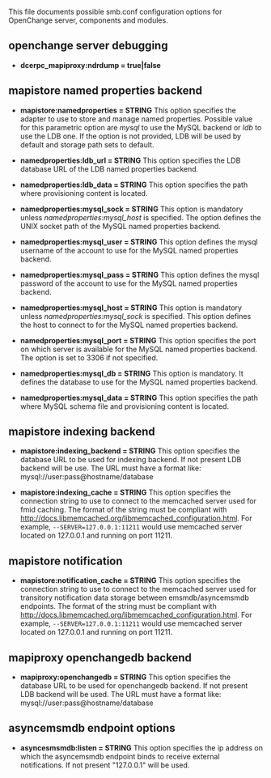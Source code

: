 This file documents possible smb.conf configuration options for
OpenChange server, components and modules.

openchange server debugging
---------------------------

- __dcerpc_mapiproxy:ndrdump = true|false__

mapistore named properties backend
----------------------------------

- __mapistore:namedproperties = STRING__ This option specifies the
  adapter to use to store and manage named properties. Possible value
  for this parametric option are _mysql_ to use the MySQL backend or
  _ldb_ to use the LDB one. If the option is not provided, LDB will be
  used by default and storage path sets to default.

- __namedproperties:ldb_url = STRING__ This option specifies the LDB
  database URL of the LDB named properties backend.

- __namedproperties:ldb_data = STRING__ This option specifies
  the path where provisioning content is located.

- __namedproperties:mysql_sock = STRING__ This option is mandatory
  unless _namedproperties:mysql_host_ is specified. The option defines
  the UNIX socket path of the MySQL named properties backend.

- __namedproperties:mysql_user = STRING__ This option defines the
  mysql username of the account to use for the MySQL named properties
  backend.

- __namedproperties:mysql_pass = STRING__ This option defines
  the mysql password of the account to use for the MySQL named
  properties backend.

- __namedproperties:mysql_host = STRING__ This option is mandatory
  unless _namedproperties:mysql_sock_ is specified.  This option
  defines the host to connect to for the MySQL named properties
  backend.

- __namedproperties:mysql_port = STRING__ This option specifies the
  port on which server is available for the MySQL named properties
  backend. The option is set to 3306 if not specified.

- __namedproperties:mysql_db = STRING__ This option is
  mandatory. It defines the database to use for the MySQL named
  properties backend.

- __namedproperties:mysql_data = STRING__ This option specifies
  the path where MySQL schema file and provisioning content is
  located.

mapistore indexing backend
--------------------------

- __mapistore:indexing_backend = STRING__ This option specifies the
  database URL to be used for indexing backend. If not present LDB
  backend will be use. The URL must have a format like:
  mysql://user:pass@hostname/database

- __mapistore:indexing_cache = STRING__ This option specifies the
  connection string to use to connect to the memcached server used for
  fmid caching. The format of the string must be compliant with
  http://docs.libmemcached.org/libmemcached_configuration.html. For
  example, `--SERVER=127.0.0.1:11211` would use memcached server
  located on 127.0.0.1 and running on port 11211.

mapistore notification
----------------------

- __mapistore:notification_cache = STRING__ This option specifies the
  connection string to use to connect to the memcached server used for
  transitory notification data storage between emsmdb/asyncemsmdb
  endpoints. The format of the string must be compliant with
  http://docs.libmemcached.org/libmemcached_configuration.html. For
  example, `--SERVER=127.0.0.1:11211` would use memcached server
  located on 127.0.0.1 and running on port 11211.

mapiproxy openchangedb backend
------------------------------

- __mapiproxy:openchangedb = STRING__ This option specifies the
  database URL to be used for openchangedb backend. If not present LDB
  backend will be used. The URL must have a format like:
  mysql://user:pass@hostname/database

asyncemsmdb endpoint options
----------------------------

- __asyncesmsmdb:listen = STRING__ This option specifies the ip
  address on which the asyncemsmdb endpoint binds to receive external
  notifications. If not present "127.0.0.1" will be used.
